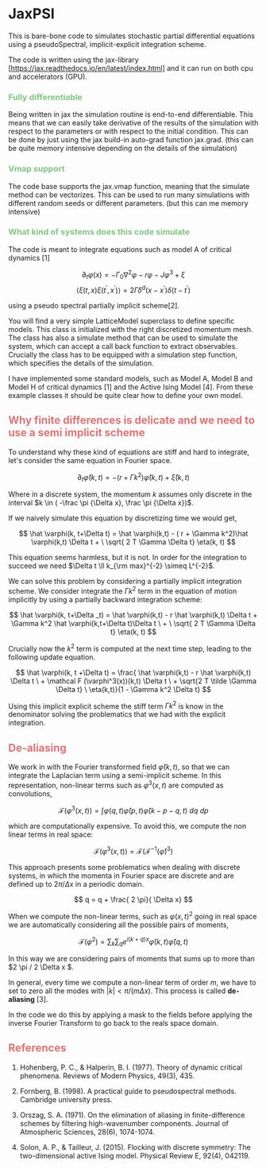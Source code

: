 # JaxPSI 

This is bare-bone code to simulates stochastic partial differential equations using a pseudoSpectral, implicit-explicit integration scheme. 

The code is written using the jax-library [https://jax.readthedocs.io/en/latest/index.html] and it can run on both cpu and accelerators (GPU). 

 


<h3 style="color:#81C784;">Fully differentiable</h3>
Being written in jax the simulation routine is end-to-end differentiable. This means that we can easily take derivative of the results of the simulation with respect to the parameters or with respect to the initial condition. This can be done by just using the jax build-in auto-grad function jax.grad. (this can be quite memory intensive depending on the details of the simulation)

<h3 style="color:#81C784;">Vmap support</h3>

The code base supports the jax.vmap function, meaning that the simulate method can be vectorizes. This can be used to run many simulations with different random seeds or different parameters. (but this can me memory intensive)

<h3 style="color:#81C784;">What kind of systems does this code simulate
</h3>

The code is meant to integrate equations such as model A of critical dynamics [1]

$$
\partial_t \varphi(x) = -\Gamma_0 \nabla^2 \varphi - r \varphi - J \varphi^3 + \xi
$$
$$
\langle \xi(t, x) \xi(t^\prime, x^\prime)\rangle = 2 \tilde \Gamma \delta^d(x- x^\prime) \delta(t -t ^\prime)
$$

using a pseudo spectral partially implicit scheme[2].

You will find a very simple LatticeModel superclass to define specific models. This class is initialized with the right discretized momentum mesh. The class has also  a simulate method that can be used to simulate the system, which can accept a call back function to extract observables. Crucially the class has to be equipped with a simulation step function, which specifies the details of the simulation. 

I have implemented some standard models, such as Model A, Model B and Model H of critical dynamics [1] and the Active Ising Model [4]. From these example classes it should be quite clear how to define your own model. 

<h2 style="color:#E57373;">Why finite differences is delicate and we need to use a semi implicit scheme</h2>

To understand why these kind of equations are stiff and hard to integrate, let's consider the same equation in Fourier space.

$$ 
\partial _t \hat  \varphi(k,t) = -( r + \Gamma k^2)\hat \varphi(k,t)  +\hat \xi(k,t) 
$$

Where in a discrete system, the momentum $k$ assumes only discrete in the interval $k \in ( -\frac \pi {\Delta x}, \frac \pi {\Delta x})$. 

If we naively simulate this equation by discretizing time we would get, 

$$
\hat \varphi(k, t+\Delta t) = \hat \varphi(k,t) - ( r + \Gamma k^2)\hat \varphi(k,t) \Delta t +  \ \sqrt{ 2 T \Gamma \Delta t} \eta(k, t)  
$$

This equation seems harmless, but it is not. In order for the integration to succeed we need $\Delta t \ll k_{\rm max}^{-2}  \simeq L^{-2}$. 

We can solve this problem by considering a partially implicit integration scheme. We consider integrate the  $\Gamma k^2$ term in the equation of motion implicitly by using a partially backward integration scheme: 

$$
\hat \varphi(k, t+\Delta _t) = \hat \varphi(k,t) - r \hat \varphi(k,t) \Delta t + \Gamma k^2 \hat \varphi(k,t+\Delta t)\Delta t \ +  \ \sqrt{ 2 T \Gamma \Delta t} \eta(k, t)  
$$

Crucially now the $k^2$ term is computed at the next time step, leading to the following update equation. 

$$
\hat \varphi(k, t +\Delta t) = \frac{ \hat \varphi(k,t) - r \hat \varphi(k,t) \Delta t \ + \mathcal F (\varphi^3(x))(k,t) \Delta t \ + \sqrt{2  T \tilde \Gamma \Delta t} \ \eta(k,t)}{1 - \Gamma k^2 \Delta t}
$$

Using this implicit explicit scheme the stiff term $\Gamma k^2$ is know in the denominator solving the problematics that we had with the explicit integration. 

<h2 style="color:#E57373;">De-aliasing</h2>

We work in with the Fourier transformed field $\hat \varphi(k,t)$, so that we can integrate the Laplacian term using a semi-implicit scheme. In this representation, non-linear terms such as $\varphi^3(x,t)$  are computed as convolutions,

$$
\mathcal F ( \varphi^3(x,t))= \int   \varphi(q,t) \hat \varphi(p,t) \hat \varphi(k-p-q,t)\ dq  \ dp
$$ 

which are computationally expensive. To avoid this, we compute the non linear terms in real space: 

$$
 \mathcal F ( \varphi^3(x,t))= \mathcal F( \mathcal F^{-1}(\hat \varphi)^3 )
$$


This approach presents some problematics when dealing with discrete systems, in which the momenta in Fourier space are discrete and are defined up to $2 \pi / \Delta x$ in a periodic domain.  

$$
q = q + \frac{ 2 \pi}{ \Delta x}
$$ 

When we compute the non-linear terms, such as $\varphi(x,t)^2$ going in real space we are automatically considering all the possible pairs of moments, 

$$
\mathcal F(\varphi^2) = \sum_k \sum_q e^{i ( k+q) x } \hat \varphi(k,t) \hat \varphi(q,t)
$$

In this way we are considering pairs of moments that sums up to more than $2 \pi / 2 \Delta x $.

In general, every time we compute a non-linear term of order $m$, we have to set to zero all the modes with $|k|<\pi/(m \Delta x)$. This process is called <strong> de-aliasing</strong> [3]. 

In the code we do this by applying a mask to the fields before applying the inverse Fourier Transform to go back to the reals space domain. 

<h2 style="color:#E57373;">References</h2>

1. Hohenberg, P. C., & Halperin, B. I. (1977). Theory of dynamic critical phenomena. Reviews of Modern Physics, 49(3), 435.
2. Fornberg, B. (1998). A practical guide to pseudospectral methods. Cambridge university press.

3. Orszag, S. A. (1971). On the elimination of aliasing in finite-difference schemes by filtering high-wavenumber components. Journal of Atmospheric Sciences, 28(6), 1074-1074.

4. Solon, A. P., & Tailleur, J. (2015). Flocking with discrete symmetry: The two-dimensional active Ising model. Physical Review E, 92(4), 042119.
 
